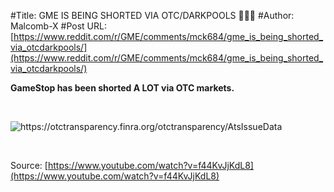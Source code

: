 #Title: GME IS BEING SHORTED VIA OTC/DARKPOOLS 🚀🚀🚀
#Author: Malcomb-X
#Post URL: [https://www.reddit.com/r/GME/comments/mck684/gme_is_being_shorted_via_otcdarkpools/](https://www.reddit.com/r/GME/comments/mck684/gme_is_being_shorted_via_otcdarkpools/)


**GameStop has been shorted A LOT via OTC markets.** 

&#x200B;

![https:\/\/otctransparency.finra.org\/otctransparency\/AtsIssueData](https://preview.redd.it/gw236msea2p61.png?width=700&format=png&auto=webp&s=a4977564b6d0c26eac0ddbe3b36248372f3dee18)

&#x200B;

Source: [https://www.youtube.com/watch?v=f44KvJjKdL8](https://www.youtube.com/watch?v=f44KvJjKdL8)